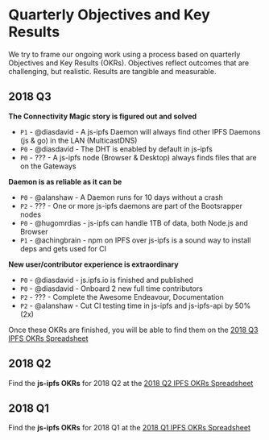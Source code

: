 # Quarterly Objectives and Key Results

We try to frame our ongoing work using a process based on quarterly Objectives and Key Results (OKRs). Objectives reflect outcomes that are challenging, but realistic. Results are tangible and measurable.

## 2018 Q3

**The Connectivity Magic story is figured out and solved**

- `P1` - @diasdavid -     A js-ipfs Daemon will always find other IPFS Daemons (js & go) in the LAN (MulticastDNS)
- `P0` - @diasdavid -     The DHT is enabled by default in js-ipfs
- `P0` - ???        -      A js-ipfs node (Browser & Desktop) always finds files that are on the Gateways

**Daemon is as reliable as it can be**

- `P0` - @alanshaw -      A Daemon runs for 10 days without a crash 
- `P2` - ??? -            One or more js-ipfs daemons are part of the Bootsrapper nodes 
- `P0` - @hugomrdias -    js-ipfs can handle 1TB of data, both Node.js and Browser
- `P1` - @achingbrain -   npm on IPFS over js-ipfs is a sound way to install deps and gets used for CI

**New user/contributor experience is extraordinary**

- `P0` - @diasdavid -     js.ipfs.io is finished and published 
- `P0` - @diasdavid -     Onboard 2 new full time contributors 
- `P2` - ???        -     Complete the Awesome Endeavour, Documentation
- `P2` - @alanshaw  -     Cut CI testing time in js-ipfs and js-ipfs-api by 50% (2x) 

Once these OKRs are finished, you will be able to find them on the [2018 Q3 IPFS OKRs Spreadsheet](https://docs.google.com/spreadsheets/d/19vjigg4locq4fO6JXyobS2yTx-k-fSzlFM5ngZDPDbQ/edit#gid=274358435)

## 2018 Q2

Find the **js-ipfs OKRs** for 2018 Q2 at the [2018 Q2 IPFS OKRs Spreadsheet](https://docs.google.com/spreadsheets/d/1xIhKROxFlsY9M9on37D5rkbSsm4YtjRQvG2unHScApA/edit#gid=274358435)

## 2018 Q1

Find the **js-ipfs OKRs** for 2018 Q1 at the [2018 Q1 IPFS OKRs Spreadsheet](https://docs.google.com/spreadsheets/u/1/d/1clB-W489rJpbOEs2Q7Q2Jf1WMXHQxXgccBcUJS9QTiI/edit#gid=2079514081)
